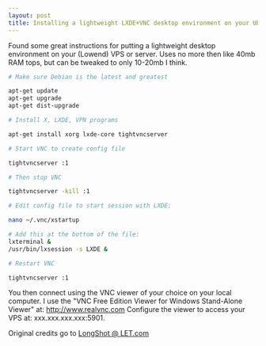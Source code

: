 ```yaml
---
layout: post
title: Installing a lightweight LXDE+VNC desktop environment on your Ubuntu/Debian VPS
---
```


Found some great instructions for putting a lightweight desktop environment on your (Lowend) VPS or server.
Uses no more then like 40mb RAM tops, but can be tweaked to only 10-20mb I think.

<!--break-->

```bash
# Make sure Debian is the latest and greatest

apt-get update
apt-get upgrade
apt-get dist-upgrade

# Install X, LXDE, VPN programs

apt-get install xorg lxde-core tightvncserver

# Start VNC to create config file

tightvncserver :1

# Then stop VNC

tightvncserver -kill :1

# Edit config file to start session with LXDE:

nano ~/.vnc/xstartup

# Add this at the bottom of the file:
lxterminal &
/usr/bin/lxsession -s LXDE &

# Restart VNC

tightvncserver :1
```

You then connect using the VNC viewer of your choice on your local computer. I use the "VNC Free Edition Viewer for Windows Stand-Alone Viewer" at: http://www.realvnc.com Configure the viewer to access your VPS at: xxx.xxx.xxx.xxx:5901.

Original credits go to [LongShot @ LET.com](http://www.lowendtalk.com/profile/227/LongShot)